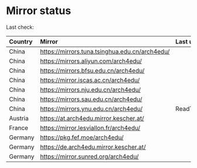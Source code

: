 <script src="./time.js"></script>
# Mirror status
Last check: <script type="text/javascript">localize(1696374998.8309898);</script>

|Country|Mirror|Last update|
|:------|:-----|:----------|
|China|https://mirrors.tuna.tsinghua.edu.cn/arch4edu/|<script type="text/javascript">localize(1696357821);</script>|
|China|https://mirrors.aliyun.com/arch4edu/|<script type="text/javascript">localize(1696357821);</script>|
|China|https://mirrors.bfsu.edu.cn/arch4edu/|<script type="text/javascript">localize(1696357821);</script>|
|China|https://mirror.iscas.ac.cn/arch4edu/|<script type="text/javascript">localize(1696357821);</script>|
|China|https://mirrors.nju.edu.cn/arch4edu/|<script type="text/javascript">localize(1696271430);</script>|
|China|https://mirrors.sau.edu.cn/arch4edu/|<script type="text/javascript">localize(1696357821);</script>|
|China|https://mirrors.ynu.edu.cn/arch4edu/|ReadTimeout|
|Austria|https://at.arch4edu.mirror.kescher.at/|<script type="text/javascript">localize(1696357821);</script>|
|France|https://mirror.lesviallon.fr/arch4edu/|<script type="text/javascript">localize(1696314753);</script>|
|Germany|https://pkg.fef.moe/arch4edu/|<script type="text/javascript">localize(1696357821);</script>|
|Germany|https://de.arch4edu.mirror.kescher.at/|<script type="text/javascript">localize(1696357821);</script>|
|Germany|https://mirror.sunred.org/arch4edu/|<script type="text/javascript">localize(1696357821);</script>|

<script src="./tablefilter/tablefilter.js"></script>
<script src="./table.js"></script>